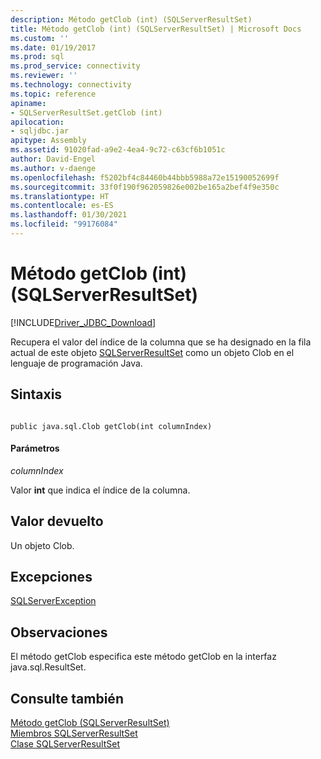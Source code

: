 ```yaml
---
description: Método getClob (int) (SQLServerResultSet)
title: Método getClob (int) (SQLServerResultSet) | Microsoft Docs
ms.custom: ''
ms.date: 01/19/2017
ms.prod: sql
ms.prod_service: connectivity
ms.reviewer: ''
ms.technology: connectivity
ms.topic: reference
apiname:
- SQLServerResultSet.getClob (int)
apilocation:
- sqljdbc.jar
apitype: Assembly
ms.assetid: 91020fad-a9e2-4ea4-9c72-c63cf6b1051c
author: David-Engel
ms.author: v-daenge
ms.openlocfilehash: f5202bf4c84460b44bbb5988a72e15190052699f
ms.sourcegitcommit: 33f0f190f962059826e002be165a2bef4f9e350c
ms.translationtype: HT
ms.contentlocale: es-ES
ms.lasthandoff: 01/30/2021
ms.locfileid: "99176084"
---
```

# <a name="getclob-method-int-sqlserverresultset"></a>Método getClob (int) (SQLServerResultSet)
[!INCLUDE[Driver_JDBC_Download](../../../includes/driver_jdbc_download.md)]

  Recupera el valor del índice de la columna que se ha designado en la fila actual de este objeto [SQLServerResultSet](../../../connect/jdbc/reference/sqlserverresultset-class.md) como un objeto Clob en el lenguaje de programación Java.  
  
## <a name="syntax"></a>Sintaxis  
  
```  
  
public java.sql.Clob getClob(int columnIndex)  
```  
  
#### <a name="parameters"></a>Parámetros  
 *columnIndex*  
  
 Valor **int** que indica el índice de la columna.  
  
## <a name="return-value"></a>Valor devuelto  
 Un objeto Clob.  
  
## <a name="exceptions"></a>Excepciones  
 [SQLServerException](../../../connect/jdbc/reference/sqlserverexception-class.md)  
  
## <a name="remarks"></a>Observaciones  
 El método getClob especifica este método getClob en la interfaz java.sql.ResultSet.  
  
## <a name="see-also"></a>Consulte también  
 [Método getClob &#40;SQLServerResultSet&#41;](../../../connect/jdbc/reference/getclob-method-sqlserverresultset.md)   
 [Miembros SQLServerResultSet](../../../connect/jdbc/reference/sqlserverresultset-members.md)   
 [Clase SQLServerResultSet](../../../connect/jdbc/reference/sqlserverresultset-class.md)  
  
  
